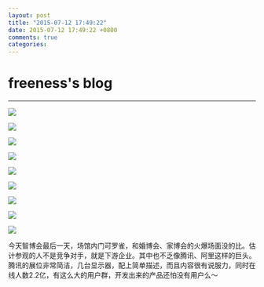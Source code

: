 ```yaml
---
layout: post
title: "2015-07-12 17:49:22"
date: 2015-07-12 17:49:22 +0800
comments: true
categories: 
---
```


# freeness's blog

----------

![](http://okqmqrbgo.bkt.clouddn.com/201507121749221.jpg)

![](http://okqmqrbgo.bkt.clouddn.com/201507121749222.jpg)

![](http://okqmqrbgo.bkt.clouddn.com/201507121749223.jpg)

![](http://okqmqrbgo.bkt.clouddn.com/201507121749224.jpg)

![](http://okqmqrbgo.bkt.clouddn.com/201507121749225.jpg)

![](http://okqmqrbgo.bkt.clouddn.com/201507121749226.jpg)

![](http://okqmqrbgo.bkt.clouddn.com/201507121749227.jpg)

![](http://okqmqrbgo.bkt.clouddn.com/201507121749228.jpg)

![](http://okqmqrbgo.bkt.clouddn.com/201507121749229.jpg)

>
今天智博会最后一天，场馆内门可罗雀，和婚博会、家博会的火爆场面没的比。估计参观的人不是竞争对手，就是下游企业。其中也不乏像腾讯、阿里这样的巨头。腾讯的展位非常简洁，几台显示器，配上简单描述，而且内容很有说服力，同时在线人数2.2亿，有这么大的用户群，开发出来的产品还怕没有用户么～